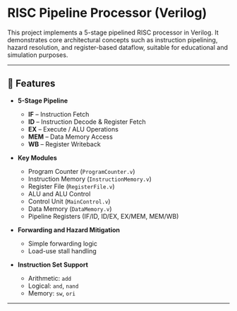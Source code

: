 # RISC Pipeline Processor (Verilog)

This project implements a 5-stage pipelined RISC processor in Verilog. It demonstrates core architectural concepts such as instruction pipelining, hazard resolution, and register-based dataflow, suitable for educational and simulation purposes.

---

## 📌 Features

- **5-Stage Pipeline**
  - **IF** – Instruction Fetch
  - **ID** – Instruction Decode & Register Fetch
  - **EX** – Execute / ALU Operations
  - **MEM** – Data Memory Access
  - **WB** – Register Writeback

- **Key Modules**
  - Program Counter (`ProgramCounter.v`)
  - Instruction Memory (`InstructionMemory.v`)
  - Register File (`RegisterFile.v`)
  - ALU and ALU Control
  - Control Unit (`MainControl.v`)
  - Data Memory (`DataMemory.v`)
  - Pipeline Registers (IF/ID, ID/EX, EX/MEM, MEM/WB)

- **Forwarding and Hazard Mitigation**
  - Simple forwarding logic
  - Load-use stall handling

- **Instruction Set Support**
  - Arithmetic: `add`
  - Logical: `and`, `nand`
  - Memory: `sw`, `ori`

---

